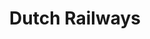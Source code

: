 ---
title: Dutch Railways
role: Design Lead
technologies: HTML5 / CSS3 / JS<br>Sketch / Figma / Adobe
when: 2016 - current
description: NS is the leading railway company of The Netherlands, transporting over 600.000 people who between them travel over 1.1 million times a day. As their Lead Designer, I continually assist NS in optimizing their online services.
hero: /assets/img/uploads/ns-hero.jpg
bg-color: '#fff'
section:
    - title: Travel planner
      description: I designed various functionalities such as displaying weather forecast at an arrival location, showing the train composition of all train types, adding several personalized planning options and more.
      img: /assets/img/uploads/ns-reisplanner-1.jpg
    - img: /assets/img/uploads/ns-reisplanner-2.jpg
    - title: NS Flex
      description: We had to deliver 3 campaign pages from scratch within a couple of months. That's lightning speed for a large enterprise like NS, so we had to use a different way of working than usual. In a pressure cooker with a marketer and UX designer I created a full responsive prototype. Which is been build as a static website by the development team. And it's a success! Sales were hitting target 2 months shy. While not cannibalizing classic subscriptions.
      img: /assets/img/uploads/ns-flex.jpg
    - title: Spoordeelwinkel
      description: I participated in modernising the NS railway shop, a platform for the best deals for a day out by train. I was free to introduce a new design direction separate from the regular NS styling. Although it had to remain family of the NS brand. I took a bolder and more active approach to ensuring the feeling of being on offer.
      img: /assets/img/uploads/ns-spoordeelwinkel.jpg
    - title: Mijn NS
      description: I took part in redesigning the logged-in passengers environment of NS. This application contains a complicated backend to which numerous systems are linked. For me, the challenge was to present all information as clearly as possible while product owners were constantly scoping down functionality.
      img: /assets/img/uploads/ns-mijn.jpg
---